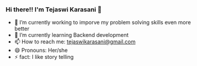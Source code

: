 ### Hi there!! I'm Tejaswi Karasani 👋



- 🔭 I’m currently working to imporve my problem solving skills even more better
- 🌱 I’m currently learning Backend development
- 📫 How to reach me: tejaswikarasani@gmail.com
- 😄 Pronouns: Her/she
- ⚡ fact: I like story telling
